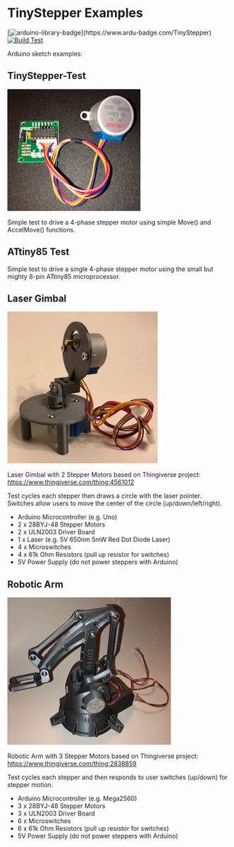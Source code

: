 # TinyStepper Examples #

[![arduino-library-badge](https://www.ardu-badge.com/badge/TinyStepper.svg?)](https://www.ardu-badge.com/TinyStepper)
[![Build Test](https://github.com/jasonacox/TinyStepper/actions/workflows/build.yml/badge.svg)](https://github.com/jasonacox/TinyStepper/actions/workflows/build.yml)

Arduino sketch examples:

## TinyStepper-Test ##

![28BYJ-48](Stepper28BYJ-48.png)

Simple test to drive a 4-phase stepper motor using simple Move() and AccelMove() functions.

## ATtiny85 Test ##

Simple test to drive a single 4-phase stepper motor using the small but mighty 8-pin ATtiny85 microprocessor.

## Laser Gimbal ##

![LaserGimbal](LaserGimbal.png)

Laser Gimbal with 2 Stepper Motors based on Thingiverse project: <https://www.thingiverse.com/thing:4561012>

Test cycles each stepper then draws a circle with the laser pointer.  Switches allow users to move the center of the circle (up/down/left/right).

* Arduino Microcontroller (e.g. Uno)
* 2 x 28BYJ-48 Stepper Motors
* 2 x ULN2003 Driver Board
* 1 x Laser (e.g. 5V 650nm 5mW Red Dot Diode Laser)
* 4 x Microswitches
* 4 x 61k Ohm Resistors (pull up resistor for switches)
* 5V Power Supply (do not power steppers with Arduino)

## Robotic Arm ##

![RoboticArm](RoboticArm.png)

Robotic Arm with 3 Stepper Motors based on Thingiverse project: <https://www.thingiverse.com/thing:2838859>

Test cycles each stepper and then responds to user switches (up/down) for stepper motion.

* Arduino Microcontroller (e.g. Mega2560)
* 3 x 28BYJ-48 Stepper Motors
* 3 x ULN2003 Driver Board
* 6 x Microswitches
* 6 x 61k Ohm Resistors (pull up resistor for switches)
* 5V Power Supply (do not power steppers with Arduino)
